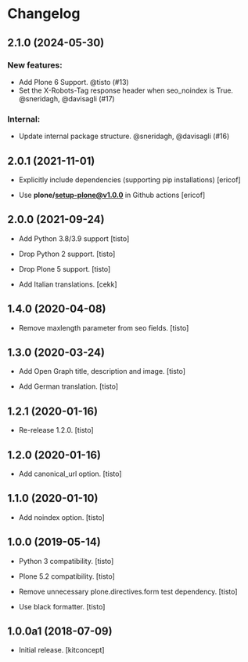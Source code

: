 # Changelog

<!--
   You should *NOT* be adding new change log entries to this file.
   You should create a file in the news directory instead.
   For helpful instructions, please see:
   https://github.com/plone/plone.releaser/blob/master/ADD-A-NEWS-ITEM.rst
-->

<!-- towncrier release notes start -->

## 2.1.0 (2024-05-30)


### New features:

- Add Plone 6 Support. @tisto (#13)
- Set the X-Robots-Tag response header when seo_noindex is True. @sneridagh, @davisagli (#17)

### Internal:

- Update internal package structure. @sneridagh, @davisagli (#16)


## 2.0.1 (2021-11-01)

- Explicitly include dependencies (supporting pip installations)
  [ericof]

- Use **plone/setup-plone@v1.0.0** in Github actions
  [ericof]

## 2.0.0 (2021-09-24)

- Add Python 3.8/3.9 support
  [tisto]

- Drop Python 2 support.
  [tisto]

- Drop Plone 5 support.
  [tisto]

- Add Italian translations.
  [cekk]

## 1.4.0 (2020-04-08)

- Remove maxlength parameter from seo fields.
  [tisto]

## 1.3.0 (2020-03-24)

- Add Open Graph title, description and image.
  [tisto]

- Add German translation.
  [tisto]

## 1.2.1 (2020-01-16)

- Re-release 1.2.0.
  [tisto]

## 1.2.0 (2020-01-16)

- Add canonical_url option.
  [tisto]

## 1.1.0 (2020-01-10)

- Add noindex option.
  [tisto]

## 1.0.0 (2019-05-14)

- Python 3 compatibility.
  [tisto]

- Plone 5.2 compatibility.
  [tisto]

- Remove unnecessary plone.directives.form test dependency.
  [tisto]

- Use black formatter.
  [tisto]

## 1.0.0a1 (2018-07-09)

- Initial release.
  [kitconcept]
